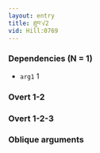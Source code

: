 ```yaml
---
layout: entry
title: ཐུབ་√2
vid: Hill:0769
---
```

### Dependencies (N = 1)
* `arg1` 1


### Overt 1-2


### Overt 1-2-3


### Oblique arguments
